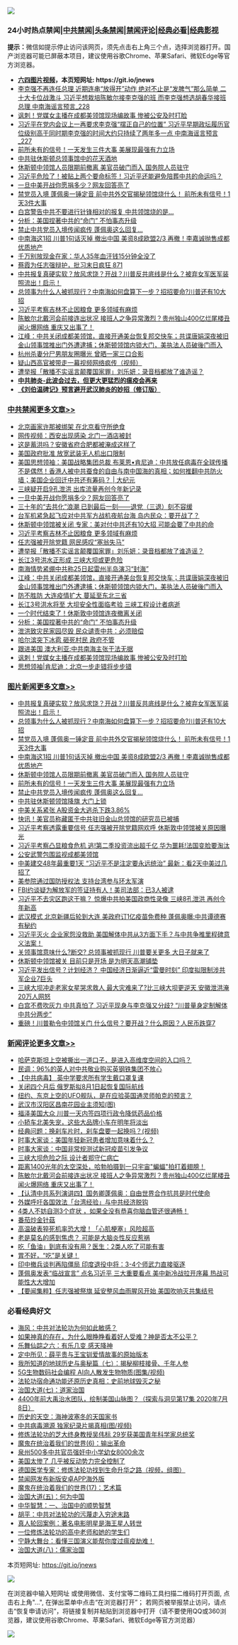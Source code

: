 ![](https://raw.githubusercontent.com/fqnews/bnews/master/64photo/fqnews-qr.jpg)

<div id="tt">
<h3>24小时热点禁闻|<a href="#%E4%B8%AD%E5%85%B1%E7%A6%81%E9%97%BB%E6%9B%B4%E5%A4%9A%E6%96%87%E7%AB%A0">中共禁闻</a>|<a href="#%E5%9B%BE%E7%89%87%E6%96%B0%E9%97%BB%E6%9B%B4%E5%A4%9A%E6%96%87%E7%AB%A0">头条禁闻</a>|<a href="#%E6%96%B0%E9%97%BB%E8%AF%84%E8%AE%BA%E6%9B%B4%E5%A4%9A%E6%96%87%E7%AB%A0">禁闻评论|<a href="#%E5%BF%85%E7%9C%8B%E7%BB%8F%E5%85%B8%E5%A5%BD%E6%96%87">经典必看|<a href="https://gitlab.com/zh99/dong/-/blob/master/README.md#%E7%9C%9F%E7%9B%B8%E8%A7%86%E9%A2%91">经典影视</a></h3>
<div><b>提示：</b>微信如提示停止访问该网页，须先点击右上角三个点，选择浏览器打开。国产浏览器可能已屏蔽本项目，建议使用谷歌Chrome、苹果Safari、微软Edge等官方浏览器。</div>
<ul>
<li><b><a href="http://d1.bdrive.tk/64.mp4" target="_blank">六四图片视频</a>，本页短网址: https://git.io/jnews</b></li>
<li><a href="/comments/20200725/1366021.md">李克强不再连任总理 近期连串“放得开”动作 绝对不止是“发脾气”那么简单 二十大卡位战激斗 习近平想栽培陈敏尔接李克强的班 而李克强想选胡春华接班总理 中南海谣言预言_228</a></li>
<li><a href="/cbnews/20200725/1366081.md">讽刺！党媒女主播在成都美领馆现场编故事 惨被公安及时打脸</a></li>
<li><a href="/comments/20200725/1366007.md">习近平在党内会议上一再要求李克强“摆正自己的位置” 习近平早期政坛履历官位级别高于同时期李克强的时间大约只持续了两年多一点 中南海谣言预言_227</a></li>
<li><a href="/topimagenews/20200725/1366045.md">前所未有的信号！一天发生三件大事 美展现最强有力立场</a></li>
<li><a href="/cnnews/20200725/1366176.md">中共驻休斯顿总领事馆中的花天酒地</a></li>
<li><a href="/topimagenews/20200725/1366080.md">休斯顿中领馆人员限期前撤离 美官员破门而入 国务院人员驻守</a></li>
<li><a href="/comments/20200725/1366110.md">习近平危险了！被贴上两个要命标签！习近平还能避免陪葬中共的命运吗？</a></li>
<li><a href="/cbnews/20200725/1366190.md">一旦中美开战你愿捐多少？网友回答亮了</a></li>
<li><a href="/topimagenews/20200725/1366252.md">禁党员入境 蓬佩奥一锤定音 前中共外交官揭秘领馆烧什么！ 前所未有信号！1天3件大事</a></li>
<li><a href="/cnnews/20200725/1366173.md">白宫警告中共不要进行针锋相对的报复 中共领馆烧的是…</a></li>
<li><a href="/cbnews/20200725/1366099.md">分析：美国捏著中共的“命门” 不怕事态升级</a></li>
<li><a href="/topimagenews/20200725/1366028.md">禁止中共党员入境传闻疯传 蓬佩奥这么回复...</a></li>
<li><a href="/topimagenews/20200725/1366241.md">中南海这1招 川普1句话灭掉 撤出中国 美资8成欧盟2/3 再撤！李嘉诚抛售成都优质地产</a></li>
<li><a href="/lifebaike/20200725/1366235.md">千万别放现金在家：华人35年血汗钱15分钟全没了</a></li>
<li><a href="/bannedvideo/20200725/1366317.md">蔡霞为任志强辩护，批习末日疯狂 871</a></li>
<li><a href="/topimagenews/20200725/1366320.md">中共报复真硬实软？放风求饶？开战？川普反共底线是什么？被弃女军医军装照流出！启示！</a></li>
<li><a href="/topimagenews/20200725/1366305.md">总领事为​​​什么人被抓现行？中南海如何盘算下一步？招招要命?川普还有10大招</a></li>
<li><a href="/cbnews/20200725/1366150.md">习近平考察吉林不止因粮食 更多领域有麻烦</a></li>
<li><a href="/comments/20200725/1366218.md">陈敏尔北戴河会前接连出状况 接班人之争异常激烈？贵州独山400亿烂尾楼丑闻火爆网络 重庆又出事了！</a></li>
<li><a href="/cbnews/20200725/1366121.md">江峰：中共关闭成都美领馆，直接开通美台恢复邦交快车；共谍唐娟深夜被旧金山领事馆推出门外遭逮捕；休斯顿领馆内锁大门，美执法人员破後门而入</a></li>
<li><a href="/baitai/20200725/1366166.md">杭州杀妻分尸男朋友圈曝光 曾晒一家三口合影</a></li>
<li><a href="/comments/20200725/1366003.md">疑山西高官被带走一幕视频网络疯传（视频）</a></li>
<li><a href="/cbnews/20200725/1366148.md">遭举报「散播不实谣言颠覆国家罪」刘乐妍：录音档都放了谁造谣？</a></li>
<li><b><a href="/comments/20200211/1275071.md" target="_blank">中共肺炎-此波会过去，但更大更猛烈的瘟疫会再来</a></b></li>
<li><b><a href="/comments/20200207/1272816.md" target="_blank">《刘伯温碑记》预言避开武汉肺炎的妙招（修订版）</a></b></li>
</ul>
</div>

<div class="catlist">
<h3><a href="/cbnews/" target="_blank">中共禁闻</a><span><a href="/cbnews/" target="_blank" rel="nofollow">更多文章>></a></span></h3>
<ul>
<li><a href="/cbnews/20200726/1366388.md" target="_blank">北京画家许那被绑架 在北京看守所绝食</a></li>
<li><a href="/cbnews/20200726/1366364.md" target="_blank">网传视频：西安出现感染 北门一酒店被封</a></li>
<li><a href="/cbnews/20200726/1366360.md" target="_blank">这是蓄洪吗？安徽省府合肥都被淹成这样了</a></li>
<li><a href="/cbnews/20200726/1366350.md" target="_blank">美国政府批准 放宽武装无人机出口限制</a></li>
<li><a href="/cbnews/20200725/1366265.md" target="_blank">美国思想领袖：美国战略集团总裁 布莱恩•肯尼迪：中共放任病毒在全球传播不是偶然！香港人被中共蚕食的自由与南中国海的真相；如何推翻中共防火墙；美国企业回迁中共还有筹码？ |  大纪元</a></li>
<li><a href="/cbnews/20200725/1366227.md" target="_blank">三峡疑开启9孔泄洪 出库流量再创今年新记录</a></li>
<li><a href="/cbnews/20200725/1366190.md" target="_blank">一旦中美开战你愿捐多少？网友回答亮了</a></li>
<li><a href="/cbnews/20200725/1366126.md" target="_blank">三十年的“去共化”浪潮 已到最后一刻——退党（三退）刻不容缓</a></li>
<li><a href="/cbnews/20200725/1366179.md" target="_blank">台军机紧急起飞应对中共军方战机夜航台海 岛内民众：要开战了？</a></li>
<li><a href="/cbnews/20200725/1366151.md" target="_blank">休斯顿中领馆被关闭 专家：美对付中共还有10大招 可能会要了中共的命</a></li>
<li><a href="/cbnews/20200725/1366150.md" target="_blank">习近平考察吉林不止因粮食 更多领域有麻烦</a></li>
<li><a href="/cbnews/20200725/1366149.md" target="_blank">任志强被开除党籍 网民感叹“塞翁失马”</a></li>
<li><a href="/cbnews/20200725/1366148.md" target="_blank">遭举报「散播不实谣言颠覆国家罪」刘乐妍：录音档都放了谁造谣？</a></li>
<li><a href="/cbnews/20200725/1366137.md" target="_blank">长江3号洪水正形成 三峡大坝或更危险</a></li>
<li><a href="/cbnews/20200725/1366124.md" target="_blank">南海情势紧绷中共称25日起雷州半岛演习“封海”</a></li>
<li><a href="/cbnews/20200725/1366121.md" target="_blank">江峰：中共关闭成都美领馆，直接开通美台恢复邦交快车；共谍唐娟深夜被旧金山领事馆推出门外遭逮捕；休斯顿领馆内锁大门，美执法人员破後门而入</a></li>
<li><a href="/cbnews/20200725/1366111.md" target="_blank">防不胜防 大连疫情扩大 蔓延至东北三省</a></li>
<li><a href="/cbnews/20200725/1366103.md" target="_blank">长江3号洪水将至 大坝安全性面临考验 三峡工程设计者病逝</a></li>
<li><a href="/cbnews/20200725/1366100.md" target="_blank">一个时代结束了！休斯敦中领馆连夜撤离关闭</a></li>
<li><a href="/cbnews/20200725/1366099.md" target="_blank">分析：美国捏著中共的“命门” 不怕事态升级</a></li>
<li><a href="/cbnews/20200725/1366098.md" target="_blank">泄洪致灾民家园尽毁 民众谴责中共：必须赔偿</a></li>
<li><a href="/cbnews/20200725/1366087.md" target="_blank">哈尔滨突下冰雹 砸死村民 政府不管</a></li>
<li><a href="/cbnews/20200725/1366082.md" target="_blank">跟进美国 澳大利亚:中共南海主张于法无据</a></li>
<li><a href="/cbnews/20200725/1366081.md" target="_blank">讽刺！党媒女主播在成都美领馆现场编故事 惨被公安及时打脸</a></li>
<li><a href="/cbnews/20200725/1366074.md" target="_blank">思想领袖|肯尼迪：北京一步走错将步步错</a></li>

</ul>
</div>
<div class="catlist">
<h3><a href="/topimagenews/" target="_blank">图片新闻</a><span><a href="/topimagenews/" target="_blank" rel="nofollow">更多文章>></a></span></h3>
<ul>
<li><a href="/topimagenews/20200725/1366320.md" target="_blank">中共报复真硬实软？放风求饶？开战？川普反共底线是什么？被弃女军医军装照流出！启示！</a></li>
<li><a href="/topimagenews/20200725/1366305.md" target="_blank">总领事为​​​什么人被抓现行？中南海如何盘算下一步？招招要命?川普还有10大招</a></li>
<li><a href="/topimagenews/20200725/1366252.md" target="_blank">禁党员入境 蓬佩奥一锤定音 前中共外交官揭秘领馆烧什么！ 前所未有信号！1天3件大事</a></li>
<li><a href="/topimagenews/20200725/1366241.md" target="_blank">中南海这1招 川普1句话灭掉 撤出中国 美资8成欧盟2/3 再撤！李嘉诚抛售成都优质地产</a></li>
<li><a href="/topimagenews/20200725/1366080.md" target="_blank">休斯顿中领馆人员限期前撤离 美官员破门而入 国务院人员驻守</a></li>
<li><a href="/topimagenews/20200725/1366045.md" target="_blank">前所未有的信号！一天发生三件大事 美展现最强有力立场</a></li>
<li><a href="/topimagenews/20200725/1366028.md" target="_blank">禁止中共党员入境传闻疯传 蓬佩奥这么回复&#8230;</a></li>
<li><a href="/topimagenews/20200725/1365910.md" target="_blank">中共驻休斯顿领馆降旗 大门上锁</a></li>
<li><a href="/topimagenews/20200725/1365903.md" target="_blank">中美关系紧张 A股资金大逃杀下跌3.86%</a></li>
<li><a href="/topimagenews/20200725/1365879.md" target="_blank">快讯！美官员称藏匿于中共驻旧金山总领馆的研究员已被捕</a></li>
<li><a href="/topimagenews/20200724/1365853.md" target="_blank">习近平考察透露重要信号 任志强被开除党籍网欢呼 休斯敦中领馆被关原因曝光</a></li>
<li><a href="/topimagenews/20200724/1365801.md" target="_blank">习近平考察凸显粮食危机 逃!第二季投资流出超千亿 华为噩耗!法国变脸要淘汰</a></li>
<li><a href="/topimagenews/20200724/1365769.md" target="_blank">公安武警包围监视成都美领馆</a></li>
<li><a href="/topimagenews/20200724/1365745.md" target="_blank">中美建交48年最重要1天 “习近平不是注定要永远统治” 最新：看2天中美过几招了</a></li>
<li><a href="/topimagenews/20200724/1365434.md" target="_blank">美参院通过国防授权法 支持台湾参与环太军演</a></li>
<li><a href="/topimagenews/20200724/1365420.md" target="_blank">FBI约谈疑为解放军的签证持有人！美司法部：已3人被逮</a></li>
<li><a href="/topimagenews/20200723/1365348.md" target="_blank">习近平不去灾区跑这干嘛？ 惊爆中共拍美国政商性录像 三峡8孔泄洪 再创今年新高</a></li>
<li><a href="/topimagenews/20200723/1365343.md" target="_blank">武汉模式 北京新疆后轮到大连 美政府订1亿疫苗免费种 蓬佩奥曝:中共谭德赛有秘约</a></li>
<li><a href="/topimagenews/20200723/1365307.md" target="_blank">习近平灭火 企业家怨没救助 美国解体中共从3方面下手？与中共争推里程碑意义法案！</a></li>
<li><a href="/topimagenews/20200723/1365266.md" target="_blank">关领事馆意味什么?断交? 总领事被抓现行 川普要关更多 大日子就来了</a></li>
<li><a href="/topimagenews/20200723/1365155.md" target="_blank">休斯顿中领馆被关 目前只是开场 是为明天高潮铺垫</a></li>
<li><a href="/topimagenews/20200722/1364774.md" target="_blank">习近平发出信号？计划经济？ 中国经济日渐逼近“雷曼时刻” 印度拟限制涉共军企业7巨头</a></li>
<li><a href="/topimagenews/20200722/1364740.md" target="_blank">三峡大坝冲走老家女星哭求救人 最大灾难来了?比三峡大坝更逆天 安徽泄洪淹20万人网怒</a></li>
<li><a href="/topimagenews/20200722/1364699.md" target="_blank">白宫不费吹灰力 中共真怕了 习近平现身与李克强又分歧? “川普量身定制解体中共分两步”</a></li>
<li><a href="/topimagenews/20200722/1364641.md" target="_blank">重磅！川普勒令中领馆关门 什么信号？要开战？什么原因？人民币跌穿7</a></li>

</ul>
</div>
<div class="catlist">
<h3><a href="/comments/" target="_blank">新闻评论</a><span><a href="/comments/" target="_blank" rel="nofollow">更多文章>></a></span></h3>
<ul>
<li><a href="/comments/20200726/1366384.md" target="_blank">哈萨克斯坦上空被撕出一道口子，是进入高维度空间的入口吗？</a></li>
<li><a href="/comments/20200726/1366382.md" target="_blank">民调：96%的英人对中共敬业购买英钢铁集团不放心</a></li>
<li><a href="/comments/20200726/1366375.md" target="_blank">【中共病毒】 英中学要求所有学生戴口罩复课</a></li>
<li><a href="/comments/20200726/1366358.md" target="_blank">关闭四个月后  俄罗斯拟8月1日起恢复国际航线</a></li>
<li><a href="/comments/20200726/1366354.md" target="_blank">纽约、东京上空的UFO舰队，是在应验英国通灵师帕克的预言？</a></li>
<li><a href="/comments/20200726/1366341.md" target="_blank">武汉市汉阳区昌南花园业主须知(图)</a></li>
<li><a href="/comments/20200726/1366335.md" target="_blank">福泽美国大众 川普一天内签四项行政令降低药品价格</a></li>
<li><a href="/comments/20200726/1366330.md" target="_blank">小轿车北美失宠，这些大品牌小车在明年将淡出</a></li>
<li><a href="/comments/20200725/1366289.md" target="_blank">经典问题：换刹车片时，刹车盘要一起换吗？(视频)</a></li>
<li><a href="/comments/20200725/1366277.md" target="_blank">时事大家谈：美国年轻新冠患者增加意味着什么？</a></li>
<li><a href="/comments/20200725/1366276.md" target="_blank">时事大家谈：中国非常规测试新冠疫苗引发争议</a></li>
<li><a href="/comments/20200725/1366273.md" target="_blank">三峡大坝危险之际 设计者郑守仁病亡</a></li>
<li><a href="/comments/20200725/1366240.md" target="_blank">距离1400光年的太空深处，哈勃拍摄到一只宇宙&quot;蝙蝠&quot;拍打着翅膀！</a></li>
<li><a href="/comments/20200725/1366218.md" target="_blank">陈敏尔北戴河会前接连出状况 接班人之争异常激烈？贵州独山400亿烂尾楼丑闻火爆网络 重庆又出事了！</a></li>
<li><a href="/comments/20200725/1366215.md" target="_blank">【认清中共系列演讲四】国务卿蓬佩奥：自由世界合作抗共是时代使命</a></li>
<li><a href="/comments/20200725/1366186.md" target="_blank">外媒呼吁各国效法「台湾经验」与中共经济脱钩</a></li>
<li><a href="/comments/20200725/1366159.md" target="_blank">4类人不妨自测3个症状  ，如果全没有恭喜你脑血管还很通畅！</a></li>
<li><a href="/comments/20200725/1366158.md" target="_blank">番茄炒金针菇</a></li>
<li><a href="/comments/20200725/1366145.md" target="_blank">高温破表猝死机率恐大增！「心肌梗塞」风险超高</a></li>
<li><a href="/comments/20200725/1366144.md" target="_blank">老是莫名的感到焦虑？ 可能是大脑炎性反应惹祸</a></li>
<li><a href="/comments/20200725/1366143.md" target="_blank">吃「鱼油」到底有没有用？医生：2类人吃了可能有害</a></li>
<li><a href="/comments/20200725/1366142.md" target="_blank">胃不好，“吃”是关键！</a></li>
<li><a href="/comments/20200725/1366136.md" target="_blank">印中撤兵谈判再陷僵局 印度退役中将：3-4个师武力直接驱逐</a></li>
<li><a href="/comments/20200725/1366134.md" target="_blank">蓬佩奥发表“临战宣言” 点名习近平 三大重要看点 美中新冷战拉开序幕 热战可能性大大增加</a></li>
<li><a href="/comments/20200725/1366118.md" target="_blank">【要闻集粹】任志强被祭旗 延安整风血雨腥风开始 美国吹响灭共集结号</a></li>

</ul>
</div>

<div class="catlist">
<h3>必看经典好文</h3>
<ul>
<li><a href="/comments/20191218/1228234.md" target="_blank">海风：中共对法轮功为何如此敏感？</a></li>
<li><a href="/comments/20200623/1346844.md" target="_blank">如果神真的存在，为什么眼睁睁看着好人受难？神是否太不公平？</a></li>
<li><a href="/tculture/20190101/792146.md" target="_blank">乐舞仙踪之六：有乐几变 感天降神</a></li>
<li><a href="/comments/20200616/1345658.md" target="_blank">定中所见：薛平贵与王宝钏爱情故事的原始版本</a></li>
<li><a href="/topimagenews/20171210/868397.md" target="_blank">我所知道的地球历史与奥秘篇（七）：揭秘柳枝接骨、千年人参</a></li>
<li><a href="/topimagenews/20200527/1335347.md" target="_blank">5G生物数码社会编程 AI向人散发生物物质(图集/视频)</a></li>
<li><a href="/tculture/20121025/73069.md" target="_blank">法轮功宿命通功能还原历史真相：史前地球毁灭之秘</a></li>
<li><a href="/cbnews/20190424/913985.md" target="_blank">治国大道(七)：道家治国</a></li>
<li><a href="/comments/20200712/1359461.md" target="_blank">4400年前大禹治水团队，绘制美国山脉图？（探索与洞见第17集 2020年7月8日）</a></li>
<li><a href="/tculture/xiulian/20170318/732480.md" target="_blank">历史的天空：海神波塞冬的天国家书</a></li>
<li><a href="/ccpdope/20200412/1311165.md" target="_blank">中共病毒溯源 独家纪录片揭真相(图/视频)</a></li>
<li><a href="/comments/20190517/1129285.md" target="_blank">修炼法轮功的芝大终身教授吴伟标 29岁获美国青年科学家总统奖</a></li>
<li><a href="/topimagenews/20180524/947358.md" target="_blank">魔鬼在统治着我们的世界(6)：输出革命</a></li>
<li><a href="/comments/20200704/783272.md" target="_blank">泉州500多中共官员强奸中小学幼女8000余次</a></li>
<li><a href="/comments/20200624/1349702.md" target="_blank">美国太惨了 几乎被反动势力完全控制了</a></li>
<li><a href="/comments/20200607/783186.md" target="_blank">德国医学专家：修炼法轮功找到生命升华之路（视频，组图）</a></li>
<li><a href="/comments/20200627/783266.md" target="_blank">禁闻网发布新版安卓APP海外版</a></li>
<li><a href="/topimagenews/20180620/960677.md" target="_blank">魔鬼在统治着我们的世界(17)：艺术篇</a></li>
<li><a href="/cbnews/20180311/913065.md" target="_blank">治国大道(五)：何为中国</a></li>
<li><a href="/comments/20200605/1340202.md" target="_blank">中华智慧：一、治国中的顺势智慧</a></li>
<li><a href="/cbnews/20200720/1363328.md" target="_blank">胡平：中共对法轮功的污蔑走入穷途末路</a></li>
<li><a href="/comments/20200523/1332915.md" target="_blank">真人轮回案例：著名电影明星是海王星人转世</a></li>
<li><a href="/cbnews/20200702/1354550.md" target="_blank">一位修炼法轮功的高中老师和她的学生们</a></li>
<li><a href="/comments/20200527/1273654.md" target="_blank">宁静大舞台：看懂三国演义能帮你度过瘟疫劫难！</a></li>
<li><a href="/cbnews/20190424/914482.md" target="_blank">治国大道(八)：儒家治国</a></li>

</ul>
</div>

本页短网址: https://git.io/jnews

![](https://raw.githubusercontent.com/fqnews/bnews/master/64photo/fqnews-qr.jpg)

在浏览器中输入短网址 或使用微信、支付宝等二维码工具扫描二维码打开页面, 点击右上角"...", 在弹出菜单中点击“在浏览器打开”； 若网页被举报禁止访问，请点击“恢复申请访问”，将链接复制并粘贴到浏览器中打开（请不要使用QQ或360浏览器，建议使用谷歌Chrome、苹果Safari、微软Edge等官方浏览器）

![](https://raw.githubusercontent.com/fqnews/bnews/master/64photo/wx.jpg)